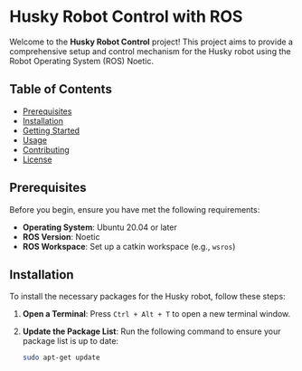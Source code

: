 # Husky Robot Control with ROS

Welcome to the **Husky Robot Control** project! This project aims to provide a comprehensive setup and control mechanism for the Husky robot using the Robot Operating System (ROS) Noetic.

## Table of Contents
- [Prerequisites](#prerequisites)
- [Installation](#installation)
- [Getting Started](#getting-started)
- [Usage](#usage)
- [Contributing](#contributing)
- [License](#license)

## Prerequisites

Before you begin, ensure you have met the following requirements:
- **Operating System**: Ubuntu 20.04 or later
- **ROS Version**: Noetic
- **ROS Workspace**: Set up a catkin workspace (e.g., `wsros`)

## Installation

To install the necessary packages for the Husky robot, follow these steps:

1. **Open a Terminal**:
   Press `Ctrl + Alt + T` to open a new terminal window.

2. **Update the Package List**:
   Run the following command to ensure your package list is up to date:
   ```bash
   sudo apt-get update
   ```

